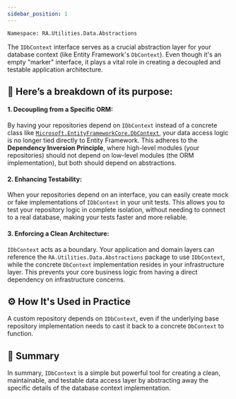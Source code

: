```yaml
---
sidebar_position: 1
---
```


```bash
Namespace: RA.Utilities.Data.Abstractions
```

The `IDbContext` interface serves as a crucial abstraction layer for your database context (like Entity Framework's `DbContext`).
Even though it's an empty "marker" interface, it plays a vital role in creating a decoupled and testable application architecture.

## 🧠 Here’s a breakdown of its purpose:

#### 1. Decoupling from a Specific ORM:
By having your repositories depend on `IDbContext` instead of a concrete class like [`Microsoft.EntityFrameworkCore.DbContext`](https://learn.microsoft.com/en-us/dotnet/api/microsoft.entityframeworkcore.dbcontext?view=efcore-9.0), your data access logic is no longer tied directly to Entity Framework.
This adheres to the **Dependency Inversion Principle**, where high-level modules (your repositories) should not depend on low-level modules (the ORM implementation), but both should depend on abstractions.

#### 2. Enhancing Testability:
When your repositories depend on an interface, you can easily create mock or fake implementations of `IDbContext` in your unit tests.
This allows you to test your repository logic in complete isolation, without needing to connect to a real database, making your tests faster and more reliable.

#### 3. Enforcing a Clean Architecture:
`IDbContext` acts as a boundary.
Your application and domain layers can reference the `RA.Utilities.Data.Abstractions` package to use `IDbContext`, while the concrete `DbContext` implementation resides in your infrastructure layer.
This prevents your core business logic from having a direct dependency on infrastructure concerns.

## ⚙️ How It's Used in Practice
A custom repository depends on `IDbContext`, even if the underlying base repository implementation needs to cast it back to a concrete `DbContext` to function.

## 🧠 Summary
In summary, `IDbContext` is a simple but powerful tool for creating a clean, maintainable, and testable data access layer by abstracting away the specific details of the database context implementation.